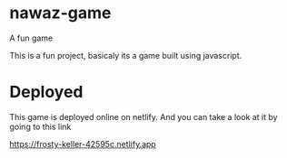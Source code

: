 # nawaz-game
A fun game 


This is a fun project, basicaly its a game built using javascript.


# Deployed 
This game is deployed online on netlify. And you can take a look at it by going to this link

https://frosty-keller-42595c.netlify.app
